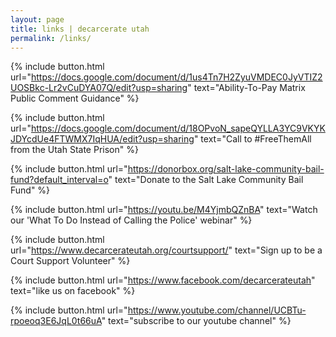 ```yaml
---
layout: page
title: links | decarcerate utah
permalink: /links/
---
```

<div class="links">

{% include button.html
  url="https://docs.google.com/document/d/1us4Tn7H2ZyuVMDEC0JyVTIZ2UOSBkc-Lr2vCuDYA07Q/edit?usp=sharing"
  text="Ability-To-Pay Matrix Public Comment Guidance"
%}

{% include button.html
  url="https://docs.google.com/document/d/18OPvoN_sapeQYLLA3YC9VKYKJDYcdUe4FTWMX7IqHUA/edit?usp=sharing"
  text="Call to #FreeThemAll from the Utah State Prison"
%}


{% include button.html
  url="https://donorbox.org/salt-lake-community-bail-fund?default_interval=o"
  text="Donate to the Salt Lake Community Bail Fund"
%}


{% include button.html
  url="https://youtu.be/M4YjmbQZnBA"
  text="Watch our 'What To Do Instead of Calling the Police' webinar"
%}

{% include button.html
  url="https://www.decarcerateutah.org/courtsupport/"
  text="Sign up to be a Court Support Volunteer"
%}

{% include button.html
  url="https://www.facebook.com/decarcerateutah"
  text="like us on facebook"
%}

{% include button.html
  url="https://www.youtube.com/channel/UCBTu-rpoeoq3E6JqL0t66uA"
  text="subscribe to our youtube channel"
%}

</div>
